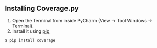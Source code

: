 ## Installing Coverage.py
1. Open the Terminal from inside PyCharm (View → Tool Windows → Terminal).
2. Install it using [pip](https://pypi.org/project/pip/)
```bash
$ pip install coverage
```

